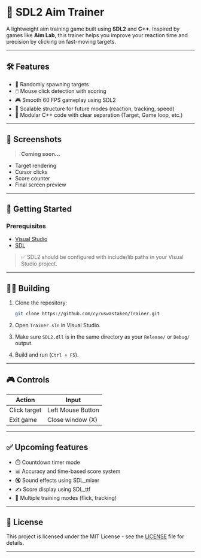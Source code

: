 # 🎯 SDL2 Aim Trainer

A lightweight aim training game built using **SDL2** and **C++**. Inspired by games like **Aim Lab**, this trainer helps you improve your reaction time and precision by clicking on fast-moving targets.

---

## 🛠️ Features

- 🔴 Randomly spawning targets
- 🖱️ Mouse click detection with scoring
- 🎮 Smooth 60 FPS gameplay using SDL2
- 🎯 Scalable structure for future modes (reaction, tracking, speed)
- 🧱 Modular C++ code with clear separation (Target, Game loop, etc.)

---

## 📸 Screenshots

> **Coming soon...**

- Target rendering
- Cursor clicks
- Score counter
- Final screen preview

---

## 🚀 Getting Started

### Prerequisites

- [Visual Studio](https://visualstudio.microsoft.com/)
- [SDL](https://github.com/libsdl-org/SDL/releases)

> ✅ SDL2 should be configured with include/lib paths in your Visual Studio project.

---

## 🧑‍💻 Building

1. Clone the repository:
    ```bash
    git clone https://github.com/cyruswastaken/Trainer.git
    ```

2. Open `Trainer.sln` in Visual Studio.

3. Make sure `SDL2.dll` is in the same directory as your `Release/` or `Debug/` output.

4. Build and run (`Ctrl + F5`).

---

## 🎮 Controls

| Action            | Input               |
|------------------|---------------------|
| Click target      | Left Mouse Button   |
| Exit game         | Close window (X)    |

---

## ✅ Upcoming features

- ⏱️ Countdown timer mode
- 📊 Accuracy and time-based score system
- 🔇 Sound effects using SDL_mixer
- ✍️ Score display using SDL_ttf
- 🎯 Multiple training modes (flick, tracking)

---

## 📝 License

This project is licensed under the MIT License - see the [LICENSE](LICENSE) file for details.

---


